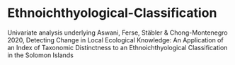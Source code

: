 # Ethnoichthyological-Classification
Univariate analysis underlying Aswani, Ferse, Stäbler &amp; Chong-Montenegro 2020, Detecting Change in Local Ecological Knowledge: An Application of an Index of Taxonomic Distinctness to an Ethnoichthyological Classification in the Solomon Islands
